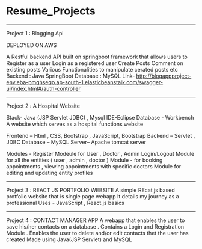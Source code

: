 # Resume_Projects




-----------------------------------------------------------------------------------------------------------------------------------------------------------------------



Project 1 : Blogging Api 

DEPLOYED ON AWS

A Restful backend API built on springboot framework that allows users to 
Register as a user 
Login as a registered user
Create Posts 
Comment on existing posts
Various Functionalities to manipulate cerated posts etc
Backend : Java SpringBoot
Database : MySQL
Link- http://blogappproject-env.eba-pmqhseqp.ap-south-1.elasticbeanstalk.com/swagger-ui/index.html#/auth-controller


-----------------------------------------------------------------------------------------------------------------------------------------------------------------------



Project 2 :
A Hospital Website

Stack- Java (JSP Servlet JDBC) , Mysql
IDE-Eclipse 
Database - Workbench
A website which serves as a hospital functions website

Frontend – Html , CSS, Bootstrap , JavaScript, Bootstrap
Backend – Servlet , JDBC
Database – MySQL
Server– Apache tomcat server

Modules - 
Register Modeule for User ,   Doctor  , Admin
Login/Logout Module for all the entities ( user  , admin , doctor ) 
Module - for booking appointments   , viewing appointments with specific doctors
Module for editing and updating entity profiles


-----------------------------------------------------------------------------------------------------------------------------------------------------------------------

Project 3 :
REACT JS PORTFOLIO WEBSITE
A simple REcat js based protfolio website that is single page webapp
It details my journey as a professional
Uses - JavaScript  , React.js basics 



-----------------------------------------------------------------------------------------------------------------------------------------------------------------------
Project 4 :
CONTACT MANAGER APP
A webapp that enables the user to save his/her contacts on a database . Contains a Login and Registration Module .
Enables the user to delete and/or edit contacts thet the user has created 
Made using Java(JSP Servlet) and MySQL











